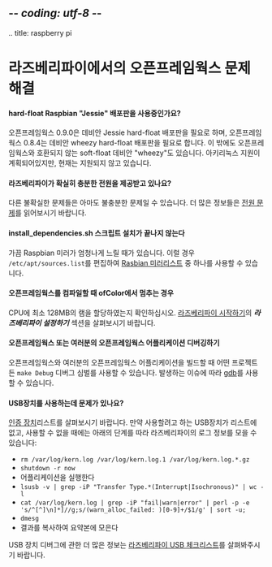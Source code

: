 ## -*- coding: utf-8 -*-
.. title: raspberry pi

라즈베리파이에서의 오픈프레임웍스 문제 해결
============

#### hard-float Raspbian "Jessie" 배포판을 사용중인가요?

오픈프레임웍스 0.9.0은 데비안 Jessie hard-float 배포판을 필요로 하며, 오픈프레임웍스 0.8.4는 데비안 wheezy hard-float 배포판을 필요로 합니다. 이 밖에도 오픈프레임웍스와 호환되지 않는 soft-float 데비안 "wheezy"도 있습니다. 아키리눅스 지원이 계획되어있지만, 현재는 지원되지 않고 있습니다.

#### 라즈베리파이가 확실히 충분한 전원을 제공받고 있나요?

다른 불확실한 문제들은 아마도 불충분한 문제일 수 있습니다. 더 많은 정보들은 [전원 문제]( http://elinux.org/RPi_Hardware#Power_Supply_Problems)를 읽어보시기 바랍니다.

#### install_dependencies.sh 스크립트 설치가 끝나지 않는다

가끔 Raspbian 미러가 엄청나게 느릴 때가 있습니다. 이럴 경우 `/etc/apt/sources.list`를 편집하여 [Rasbian 미러리스트](https://www.raspbian.org/RaspbianMirrors) 중 하나를 사용할 수 있습니다.

#### 오픈프레임웍스를 컴파일할 때 ofColor에서 멈추는 경우

CPU에 최소 128MB의 램을 할당하였는지 확인하십시오. [라즈베리파이 시작하기](../raspberry-pi-getting-started/)의 _**라즈베리파이 설정하기**_ 섹션을 살펴보시기 바랍니다.

#### 오픈프레임웍스 또는 여러분의 오픈프레임웍스 어플리케이션 디버깅하기

오픈프레임웍스와 여러분의 오픈프레임웍스 어플리케이션을 빌드할 때 어떤 프로젝트든 `make Debug` 디버그 심벌를 사용할 수 있습니다.
발생하는 이슈에 따라 [gdb](http://www.cs.cmu.edu/~gilpin/tutorial/)를 사용할 수 있습니다.

#### USB장치를 사용하는데 문제가 있나요?

[인증 장치](http://elinux.org/RPi_VerifiedPeripherals)리스트를 살펴보시기 바랍니다. 만약 사용할려고 하는 USB장치가 리스트에 없고, 사용할 수 없을 때에는 아래의 단계를 따라 라즈베리파이의 로그 정보를 모을 수 있습니다:

* `rm /var/log/kern.log /var/log/kern.log.1 /var/log/kern.log.*.gz`
* `shutdown -r now`
* 어플리케이션을 실행한다
* `lsusb -v | grep -iP "Transfer Type.*(Interrupt|Isochronous)" | wc -l`
* `cat /var/log/kern.log | grep -iP "fail|warn|error" | perl -p -e 's/^[^]\n]*]//g;s/(warn_alloc_failed: )[0-9]+/$1/g' | sort -u;`
* `dmesg`
* 결과를 복사하여 요약본에 모은다

USB 장치 디버그에 관한 더 많은 정보는 [라즈베리파이 USB 체크리스트](http://elinux.org/Rpi_USB_check-list)를 살펴봐주시기 바랍니다.
